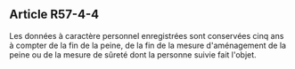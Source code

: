Article R57-4-4
----
Les données à caractère personnel enregistrées sont conservées cinq ans à
compter de la fin de la peine, de la fin de la mesure d'aménagement de la peine
ou de la mesure de sûreté dont la personne suivie fait l'objet.
